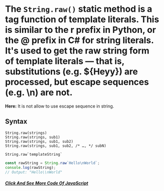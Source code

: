# The `String.raw()` static method is a tag function of template literals. This is similar to the r prefix in Python, or the @ prefix in C# for string literals. It's used to get the raw string form of template literals — that is, substitutions (e.g. ${Heyy}) are processed, but escape sequences (e.g. \n) are not.
**Here:** It is not allow to use escape sequence in string.
## Syntax

```
String.raw(strings)
String.raw(strings, sub1)
String.raw(strings, sub1, sub2)
String.raw(strings, sub1, sub2, /* …, */ subN)

String.raw`templateString`
```

```javascript
const rawString = String.raw`Hello\nWorld`;
console.log(rawString);
// Output: "Hello\\nWorld"
```
##### [Click And See More Code Of JavaScript](../js/34.raw.js)